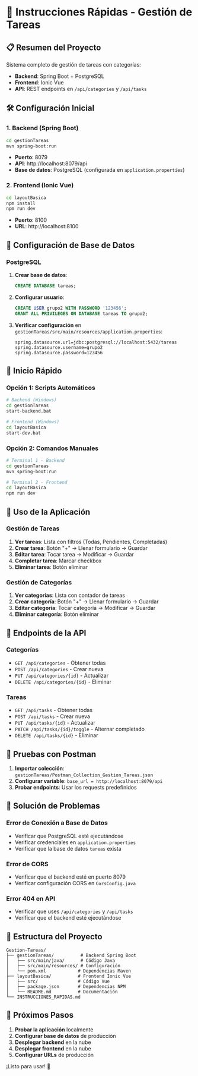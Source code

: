 # 🚀 Instrucciones Rápidas - Gestión de Tareas

## 📋 Resumen del Proyecto

Sistema completo de gestión de tareas con categorías:
- **Backend**: Spring Boot + PostgreSQL
- **Frontend**: Ionic Vue
- **API**: REST endpoints en `/api/categories` y `/api/tasks`

## 🛠️ Configuración Inicial

### 1. Backend (Spring Boot)
```bash
cd gestionTareas
mvn spring-boot:run
```
- **Puerto**: 8079
- **API**: http://localhost:8079/api
- **Base de datos**: PostgreSQL (configurada en `application.properties`)

### 2. Frontend (Ionic Vue)
```bash
cd layoutBasica
npm install
npm run dev
```
- **Puerto**: 8100
- **URL**: http://localhost:8100

## 🔧 Configuración de Base de Datos

### PostgreSQL
1. **Crear base de datos**:
   ```sql
   CREATE DATABASE tareas;
   ```

2. **Configurar usuario**:
   ```sql
   CREATE USER grupo2 WITH PASSWORD '123456';
   GRANT ALL PRIVILEGES ON DATABASE tareas TO grupo2;
   ```

3. **Verificar configuración** en `gestionTareas/src/main/resources/application.properties`:
   ```properties
   spring.datasource.url=jdbc:postgresql://localhost:5432/tareas
   spring.datasource.username=grupo2
   spring.datasource.password=123456
   ```

## 🚀 Inicio Rápido

### Opción 1: Scripts Automáticos
```bash
# Backend (Windows)
cd gestionTareas
start-backend.bat

# Frontend (Windows)
cd layoutBasica
start-dev.bat
```

### Opción 2: Comandos Manuales
```bash
# Terminal 1 - Backend
cd gestionTareas
mvn spring-boot:run

# Terminal 2 - Frontend
cd layoutBasica
npm run dev
```

## 📱 Uso de la Aplicación

### Gestión de Tareas
1. **Ver tareas**: Lista con filtros (Todas, Pendientes, Completadas)
2. **Crear tarea**: Botón "+" → Llenar formulario → Guardar
3. **Editar tarea**: Tocar tarea → Modificar → Guardar
4. **Completar tarea**: Marcar checkbox
5. **Eliminar tarea**: Botón eliminar

### Gestión de Categorías
1. **Ver categorías**: Lista con contador de tareas
2. **Crear categoría**: Botón "+" → Llenar formulario → Guardar
3. **Editar categoría**: Tocar categoría → Modificar → Guardar
4. **Eliminar categoría**: Botón eliminar

## 🔗 Endpoints de la API

### Categorías
- `GET /api/categories` - Obtener todas
- `POST /api/categories` - Crear nueva
- `PUT /api/categories/{id}` - Actualizar
- `DELETE /api/categories/{id}` - Eliminar

### Tareas
- `GET /api/tasks` - Obtener todas
- `POST /api/tasks` - Crear nueva
- `PUT /api/tasks/{id}` - Actualizar
- `PATCH /api/tasks/{id}/toggle` - Alternar completado
- `DELETE /api/tasks/{id}` - Eliminar

## 🧪 Pruebas con Postman

1. **Importar colección**: `gestionTareas/Postman_Collection_Gestion_Tareas.json`
2. **Configurar variable**: `base_url = http://localhost:8079/api`
3. **Probar endpoints**: Usar los requests predefinidos

## 🚨 Solución de Problemas

### Error de Conexión a Base de Datos
- Verificar que PostgreSQL esté ejecutándose
- Verificar credenciales en `application.properties`
- Verificar que la base de datos `tareas` exista

### Error de CORS
- Verificar que el backend esté en puerto 8079
- Verificar configuración CORS en `CorsConfig.java`

### Error 404 en API
- Verificar que uses `/api/categories` y `/api/tasks`
- Verificar que el backend esté ejecutándose

## 📁 Estructura del Proyecto

```
Gestion-Tareas/
├── gestionTareas/          # Backend Spring Boot
│   ├── src/main/java/      # Código Java
│   ├── src/main/resources/ # Configuración
│   └── pom.xml            # Dependencias Maven
├── layoutBasica/          # Frontend Ionic Vue
│   ├── src/               # Código Vue
│   ├── package.json       # Dependencias NPM
│   └── README.md          # Documentación
└── INSTRUCCIONES_RAPIDAS.md
```

## 🎯 Próximos Pasos

1. **Probar la aplicación** localmente
2. **Configurar base de datos** de producción
3. **Desplegar backend** en la nube
4. **Desplegar frontend** en la nube
5. **Configurar URLs** de producción

¡Listo para usar! 🎉
